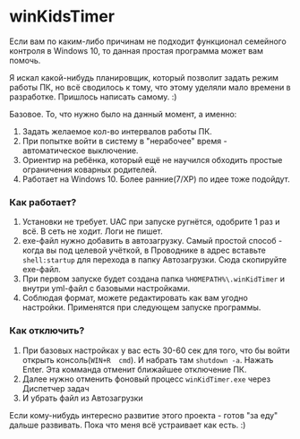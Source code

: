# winKidsTimer

Если вам по каким-либо причинам не подходит функционал семейного контроля в Windows 10, то данная простая программа может вам помочь.

Я искал какой-нибудь планировщик, который позволит задать режим работы ПК, но всё сводилось к тому, что этому уделяли мало времени в разработке.
Пришлось написать самому. :)

Базовое. То, что нужно было на данный момент, а именно:
1. Задать желаемое кол-во интервалов работы ПК.
2. При попытке войти в систему в "нерабочее" время - автоматическое выключение.
3. Ориентир на ребёнка, который ещё не научился обходить простые ограничения коварных родителей.
4. Работает на Windows 10. Более ранние(7/XP) по идее тоже подойдут.

### Как работает?
1. Установки не требует. UAC при запуске ругнётся, одобрите 1 раз и всё. В сеть не ходит. Логи не пишет.
2. exe-файл нужно добавить в автозагрузку. 
Самый простой способ - когда вы под целевой учёткой, в Проводнике в адрес вставьте `shell:startup` для перехода в папку Автозагрузки. Сюда скопируйте exe-файл.
2. При первом запуске будет создана папка `%HOMEPATH%\.winKidTimer` и внутри yml-файл с базовыми настройками.
3. Соблюдая формат, можете редактировать как вам угодно настройки. Применятся при следующем запуске программы.

### Как отключить?
1. При базовых настройках у вас есть 30-60 сек для того, что бы войти открыть консоль(`WIN+R  cmd`). И набрать там `shutdown -a`. Нажать Enter.
Эта комманда отменит ближайшее отключение ПК.
2. Далее нужно отменить фоновый процесс `winKidTimer.exe` через Диспетчер задач
3. И убрать файл из Автозагрузки

Если кому-нибудь интересно развитие этого проекта - готов "за еду" дальше развивать. 
Пока что меня всё устраивает как есть. :)


